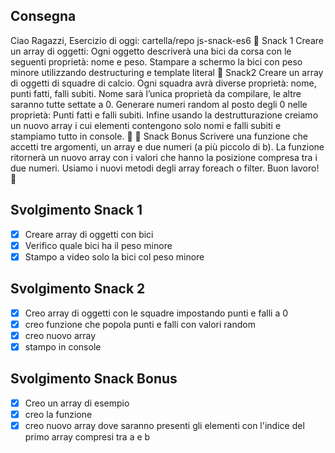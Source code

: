 ## Consegna
Ciao Ragazzi,
Esercizio di oggi:
cartella/repo js-snack-es6
:chocolate_bar: Snack 1
Creare un array di oggetti:
Ogni oggetto descriverà una bici da corsa con le seguenti proprietà: nome e peso.
Stampare a schermo la bici con peso minore utilizzando destructuring e template literal
:chocolate_bar: Snack2
Creare un array di oggetti di squadre di calcio. Ogni squadra avrà diverse proprietà: nome, punti fatti, falli subiti.
Nome sarà l’unica proprietà da compilare, le altre saranno tutte settate a 0.
Generare numeri random al posto degli 0 nelle proprietà:
Punti fatti e falli subiti.
Infine usando la destrutturazione creiamo un nuovo array i cui elementi contengono solo nomi e falli subiti e stampiamo tutto in console.
:chocolate_bar: :star2: Snack Bonus
Scrivere una funzione che accetti tre argomenti, un array e due numeri (a più piccolo di b).
La funzione ritornerà un nuovo array con i valori che hanno la posizione compresa tra i due numeri.
Usiamo i nuovi metodi degli array foreach o filter.
Buon lavoro! :muscle:

## Svolgimento Snack 1
- [X] Creare array di oggetti con bici 
- [x] Verifico quale bici ha il peso minore
- [x] Stampo a video solo la bici col peso minore
## Svolgimento Snack 2
- [x] Creo array di oggetti con le squadre impostando punti e falli a 0
- [x] creo funzione che popola punti e falli con valori random
- [x] creo nuovo array
- [x] stampo in console
## Svolgimento Snack Bonus
- [x] Creo un array di esempio
- [x] creo la funzione
- [x] creo nuovo array dove saranno presenti gli elementi con l'indice del primo array compresi tra a e b